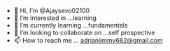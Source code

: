 - 👋 Hi, I’m @Ajaysevo02100
- 👀 I’m interested in ...learning
- 🌱 I’m currently learning ...fundamentals
- 💞️ I’m looking to collaborate on ...self prospective
- 📫 How to reach me ... adrianjimmy682@gmail.com

<!---
Condum/Condum is a ✨ special ✨ repository because its `README.md` (this file) appears on your GitHub profile.
You can click the Preview link to take a look at your changes.
--->
